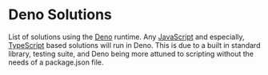 # Deno Solutions

List of solutions using the [Deno](https://deno.land/) runtime.
Any [JavaScript](https://www.javascript.com/) and especially,
[TypeScript](https://www.typescriptlang.org/) based solutions will run in Deno.
This is due to a built in standard library,
testing suite,
and Deno being more attuned to scripting without the needs of a package.json file.
